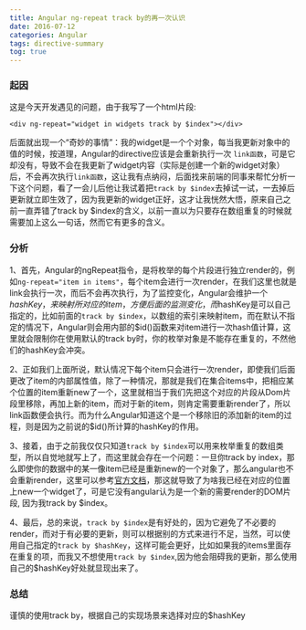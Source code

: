 ```yaml
---
title: Angular ng-repeat track by的再一次认识
date: 2016-07-12
categories: Angular
tags: directive-summary
tog: true
---
```


### 起因
这是今天开发遇见的问题，由于我写了一个html片段:

`<div ng-repeat="widget in widgets track by $index"></div>`

后面就出现一个“奇妙的事情”：我的widget是一个个对象，每当我更新对象中的值的时候，按道理，Angular的directive应该是会重新执行一次 `link函数`，可是它却没有，导致不会在我更新了widget内容（实际是创建一个新的widget对象）后，不会再次执行`link函数`，这让我有点纳闷，后面找来前端的同事来帮忙分析一下这个问题，看了一会儿后他让我试着把`track by $index`去掉试一试，一去掉后更新就立即生效了，因为我更新的widget正好，这才让我恍然大悟，原来自己之前一直弄错了track by $index的含义，以前一直以为只要存在数组重复的时候就需要加上这么一句话，然而它有更多的含义。

### 分析
1、首先，Angular的ngRepeat指令，是将枚举的每个片段进行独立render的，例如`ng-repeat="item in items"`，每个item会进行一次render，在我们这里也就是link会执行一次，而后不会再次执行，为了监控变化，Angular会维护一个$hashKey，来映射所对应的item，方便后面的监测变化，而$hashKey是可以自己指定的，比如前面的`track by $index`，以数组的索引来映射item，而在默认不指定的情况下，Angular则会用内部的$id()函数来对item进行一次hash值计算，这里就会限制你在使用默认的track by时，你的枚举对象是不能存在重复的，不然他们的hashKey会冲突。

2、正如我们上面所说，默认情况下每个item只会进行一次render，即使我们后面更改了item的内部属性值，除了一种情况，那就是我们在集合items中，把相应某个位置的item重新new了一个，这里就相当于我们先把这个对应的片段从Dom片段里移除，再加上新的item，而对于新的item，则肯定需要重新render了，所以link函数便会执行。而为什么Angular知道这个是一个移除旧的添加新的item的过程，则是因为之前说的$id()所计算的hashKey的作用。

3、接着，由于之前我仅仅只知道`track by $index`可以用来枚举重复的数组类型，所以自觉地就写上了，而这里就会存在一个问题：一旦你track by index，那么即使你的数据中的某一像item已经是重新new的一个对象了，那么angular也不会重新render，这里可以参考[官方文档](https://docs.angularjs.org/api/ng/directive/ngRepeat)，那这就导致了为啥我已经在对应的位置上new一个widget了，可是它没有angular认为是一个新的需要render的DOM片段, 因为我track by $index。

4、最后，总的来说，`track by $index`是有好处的，因为它避免了不必要的render，而对于有必要的更新，则可以根据别的方式来进行不足，当然，可以使用自己指定的`track by $hashKey`，这样可能会更好，比如如果我的items里面存在重复的项，而我又不想使用`track by $index`,因为他会阻碍我的更新，那么使用自己的$hashKey好处就显现出来了。

### 总结
谨慎的使用track by，根据自己的实现场景来选择对应的$hashKey

